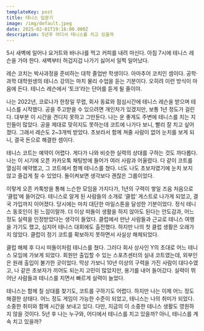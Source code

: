 ```yaml
---
templateKey: post
title: 테니스 입문기
image: /img/default.jpeg
date: 2025-02-01T19:16:00.000Z
description: 5년후 어디서 테니스를 치고 있을까
---
```

5시 새벽에 일어나 요거트와 바나나를 먹고 커피를 내려 마신다. 아침 7시에 테니스 레슨을 가야 한다. 새벽부터 허겁지겁 나가기 싫어서 일찍 일어났다.



레슨 코치는 박사과정을 준비하는 대학 졸업반 학생이다. 아마추어 코치인 셈이다. 공학·과학 대학원생의 테니스 강의는 마치 물리 수업을 듣는 기분이다. 오히려 이런 방식이 마음에 든다. 테니스 레슨에서 ‘토크’라는 단어를 듣게 될 줄이야.



나는 2022년, 코로나가 한창일 무렵, 회사 동료와 점심시간에 테니스 레슨을 받으며 테니스를 시작했다. 공을 주고받을 수 있으려면 개인차가 있겠지만, 보통 1년 정도가 걸린다. 대부분 이 시간을 견디지 못하고 그만둔다. 나는 운 좋게도 주변에 테니스를 치는 지인들이 많았다. 공을 제대로 맞히지도 못하는데 코트에 나가다 보니, 빨리 잘 치고 싶어졌다. 그래서 레슨도 2~3개씩 받았다. 초보라서 함께 쳐줄 사람이 없어 눈치를 보게 되니, 결국 돈으로 해결한 셈이다. 

  

테니스 코트는 예약이 어렵다. 게다가 나와 비슷한 실력의 상대를 구하는 것도 까다롭다. 나는 이 시기에 오픈 카카오톡 채팅방에 들어가 여러 사람과 어울렸다. 다 같이 코트를 열심히 예약했고, 그 코트에서 함께 테니스를 쳤다. 너도 나도 초보자였기에 눈치 보지 않고 즐겁게 칠 수 있었다. 돌이켜보면 생각보다 괜찮은 그룹이었다.



이렇게 오픈 카톡방을 통해 느슨한 모임을 가지다가, 1년의 구력이 쌓일 즈음 처음으로 ‘클럽’에 들어갔다. 테니스로 알게 된 사람들의 소개로 ‘클럽’ 게스트로 나가게 되었고, 결국 가입까지 이어졌다. 당시에는 마치 대단한 마일스톤을 달성한 기분이었다. 정식 테니스 동호인이 된 느낌이랄까. 더 이상 떠돌이 생활을 하지 않아도 된다는 안도감과, 어느 정도 실력을 인정받았다는 생각이 들었다. 클럽에서 만난 사람들과 근교로 테니스 여행을 가기도 했고, 심지어 테니스 대회에도 출전했다. 하지만 나의 첫 클럽 생활은 오래가지 않았다. 클럽이 정기 코트를 확보하지 못하면서 사실상 해체되었다.



클럽 해체 후 다시 떠돌이처럼 테니스를 쳤다. 그러다 회사 상사인 Y의 초대로 어느 테니스 모임에 가보게 되었다. 회원만 출입할 수 있는 스포츠센터의 실내 코트였는데, 외부인은 원래 출입이 불가한 곳이었다. 막상 가보니 10년 이상의 구력을 가진 사람이 대다수였고, 나 같은 초보자가 끼어도 되는지 고민이 많았지만, 용기를 내어 들어갔다. 실력이 뛰어난 사람들과 테니스를 치면서 빠르게 실력이 늘었다.



테니스는 함께 칠 상대를 찾기도, 코트를 구하기도 어렵다. 하지만 나는 이제 어느 정도 해결한 상태다. 어느 정도 게임이 가능한 수준이 되었고, 테니스는 나의 취미가 되었다. 소중한 취미와 함께 시간을 보내고 있다. 다만, 지금의 이 소중한 테니스 생활도 영원하지 않을 것이다. 5년 후 나는 누구와, 어디에서 테니스를 치고 있을까? 아니, 테니스를 계속 치고 있을까?
